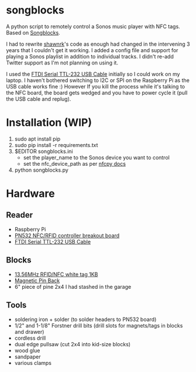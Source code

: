songblocks
==========

A python script to remotely control a Sonos music player with NFC tags.
Based on [Songblocks](http://shawnrk.github.io/songblocks).
  
I had to rewrite [shawnrk](http://github.com/shawnrk)'s code as enough had changed in the intervening 3 years
that I couldn't get it working.  I added a config file and support for playing
a Sonos playlist in addition to individual tracks.  I didn't re-add Twitter
support as I'm not planning on using it.
  
I used the [FTDI Serial TTL-232 USB Cable](https://www.adafruit.com/product/70)
initially so I could work on my laptop.  I haven't bothered switching to I2C or
SPI on the Raspberry Pi as the USB cable works fine :)
However If you kill the process while it's
talking to the NFC board, the board gets wedged and you have to power cycle it
(pull the USB cable and replug).

# Installation (WIP)
1. sudo apt install pip
1. sudo pip install -r requirements.txt
1. $EDITOR songblocks.ini
   * set the player_name to the Sonos device you want to control
   * set the nfc_device_path as per [nfcpy docs](http://nfcpy.readthedocs.io/en/latest/overview.html)
1. python songblocks.py

# Hardware
## Reader
* Raspberry Pi
* [PN532 NFC/RFID controller breakout board](https://www.adafruit.com/product/364)
* [FTDI Serial TTL-232 USB Cable](https://www.adafruit.com/product/70)

## Blocks
* [13.56MHz RFID/NFC white tag 1KB](https://www.adafruit.com/product/360)
* [Magnetic Pin Back](https://www.adafruit.com/product/1170)
* 6" piece of pine 2x4 I had stashed in the garage

## Tools
* soldering iron + solder (to solder headers to PN532 board)
* 1/2" and 1-1/8" Forstner drill bits (drill slots for magnets/tags in blocks and drawer)
* cordless drill
* dual edge pullsaw (cut 2x4 into kid-size blocks)
* wood glue
* sandpaper
* various clamps
